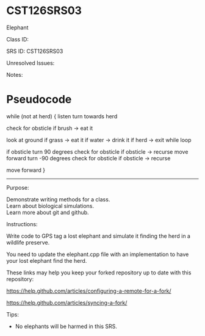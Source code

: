 # CST126SRS03
Elephant


Class ID: 

SRS ID: CST126SRS03

Unresolved Issues: 

Notes: 

# Pseudocode

while (not at herd)
{
listen
turn towards herd

check for obsticle
if brush -> eat it

look at ground
if grass -> eat it
if water -> drink it
if herd -> exit while loop

if obsticle
	turn 90 degrees
	check for obsticle
		if obsticle -> recurse
	move forward
	turn -90 degrees
	check for obsticle
		if obsticle -> recurse

move forward
}

---

Purpose: 

Demonstrate writing methods for a class.  
Learn about biological simulations.  
Learn more about git and github.  

Instructions: 

Write code to GPS tag a lost elephant and simulate it finding the herd in a wildlife preserve. 

You need to update the elephant.cpp file with an implementation to have your lost elephant find the herd. 

These links may help you keep your forked repository up to date with this repository:

https://help.github.com/articles/configuring-a-remote-for-a-fork/

https://help.github.com/articles/syncing-a-fork/

Tips:  

- No elephants will be harmed in this SRS.  
